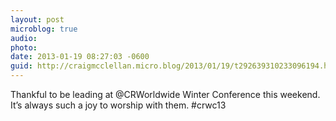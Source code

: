 ```yaml
---
layout: post
microblog: true
audio: 
photo: 
date: 2013-01-19 08:27:03 -0600
guid: http://craigmcclellan.micro.blog/2013/01/19/t292639310233096194.html
---
```

Thankful to be leading at @CRWorldwide Winter Conference this weekend. It’s always such a joy to worship with them. #crwc13
